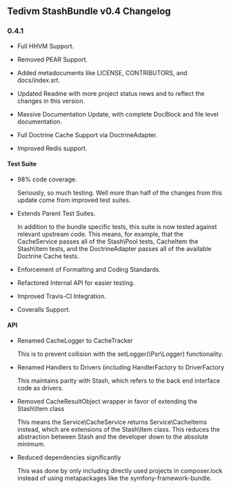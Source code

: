
## Tedivm StashBundle v0.4 Changelog

### 0.4.1

*   Full HHVM Support.

*   Removed PEAR Support.

*   Added metadocuments like LICENSE, CONTRIBUTORS, and docs/index.srt.

*   Updated Readme with more project status news and to reflect the changes in this version.

*   Massive Documentation Update, with complete DocBlock and file level documentation.

*   Full Doctrine Cache Support via DoctrineAdapter.

*   Improved Redis support.



#### Test Suite

*   98% code coverage.

    Seriously, so much testing. Well more than half of the changes from this update come from improved test suites.

*   Extends Parent Test Suites.

    In addition to the bundle specific tests, this suite is now tested against relevant upstream code. This means, for
    example, that the CacheService passes all of the Stash\Pool tests, CacheItem the Stash\Item tests, and the
    DoctrineAdapter passes all of the available Doctrine Cache tests.

*   Enforcement of Formatting and Coding Standards.

*   Refactored Internal API for easier testing.

*   Improved Travis-CI Integration.

*   Coveralls Support.



#### API

*   Renamed CacheLogger to CacheTracker

    This is to prevent collision with the setLogger(\Psr\Logger) functionality.

*   Renamed Handlers to Drivers (including HandlerFactory to DriverFactory

    This maintains parity with Stash, which refers to the back end interface code as drivers.

*   Removed CacheResultObject wrapper in favor of extending the Stash\Item class

    This means the Service\CacheService returns Service\CacheItems instead, which are extensions of the Stash\Item
    class. This reduces the abstraction between Stash and the developer down to the absolute minimum.

*   Reduced dependencies significantly

    This was done by only including directly used projects in composer.lock instead of using metapackages like the
    symfony-framework-bundle.